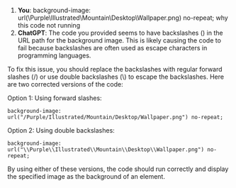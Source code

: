 1. **You**: background-image: url(\Purple\Illustrated\Mountain\Desktop\Wallpaper.png) no-repeat; why this code not running
2. **ChatGPT**: The code you provided seems to have backslashes (\) in the URL path for the background image. This is likely causing the code to fail because backslashes are often used as escape characters in programming languages.

To fix this issue, you should replace the backslashes with regular forward slashes (/) or use double backslashes (\\) to escape the backslashes. Here are two corrected versions of the code:

Option 1: Using forward slashes:
```
background-image: url("/Purple/Illustrated/Mountain/Desktop/Wallpaper.png") no-repeat;
```

Option 2: Using double backslashes:
```
background-image: url("\\Purple\\Illustrated\\Mountain\\Desktop\\Wallpaper.png") no-repeat;
```

By using either of these versions, the code should run correctly and display the specified image as the background of an element.